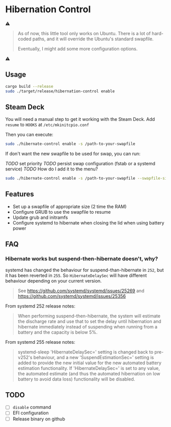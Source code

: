 # Hibernation Control

:warning:

> As of now, this little tool only works on Ubuntu. There is a lot of hard-coded paths, and it will
> override the Ubuntu's standard swapfile.
>
> Eventually, I might add some more configuration options.

:warning:

## Usage

```sh
cargo build --release
sudo ./target/release/hibernation-control enable
```

## Steam Deck

You will need a manual step to get it working with the Steam Deck. Add `resume` to `HOOKS` at `/etc/mkinitcpio.conf`

Then you can execute:

```sh
sudo ./hibernate-control enable -s /path-to-your-swapfile
```

If don't want the new swapfile to be used for swap, you can run:

_TODO_ set priority
_TODO_ persist swap configuration (fstab or a systemd service)
_TODO_ How do I add it to the menu?

```sh
sudo ./hibernate-control enable -s /path-to-your-swapfile --swapfile-size 16_000_000
```

## Features

- Set up a swapfile of appropriate size (2 time the RAM)
- Configure GRUB to use the swapfile to resume
- Update grub and initramfs
- Configure systemd to hibernate when closing the lid when using battery power

## FAQ

### Hibernate works but suspend-then-hibernate doesn't, why?

systemd has changed the behaviour for suspend-than-hibernate in `252`, but it has been
reverted in `255`. So `HibernateDelaySec` will have different behaviour depending on
your current version.

> See https://github.com/systemd/systemd/issues/25269 and https://github.com/systemd/systemd/issues/25356

From systemd 252 release notes:

> When performing suspend-then-hibernate, the system will estimate the
> discharge rate and use that to set the delay until hibernation and
> hibernate immediately instead of suspending when running from a
> battery and the capacity is below 5%.

From systemd 255 release notes:

> systemd-sleep 'HibernateDelaySec=' setting is changed back to
> pre-v252's behaviour, and a new 'SuspendEstimationSec=' setting is
> added to provide the new initial value for the new automated battery
> estimation functionality. If 'HibernateDelaySec=' is set to any value,
> the automated estimate (and thus the automated hibernation on low
> battery to avoid data loss) functionality will be disabled.

## TODO

- [ ] `disable` command
- [ ] EFI configuration
- [ ] Release binary on github
